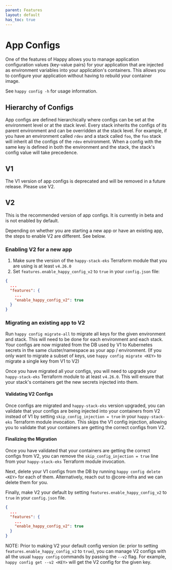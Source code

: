 ```yaml
---
parent: Features
layout: default
has_toc: true
---
```


# App Configs

One of the features of Happy allows you to manage application configuration values (key-value pairs) for your application that are injected as environment variables into your application's containers. This allows you to configure your application without having to rebuild your container image.

See `happy config -h` for usage information.

## Hierarchy of Configs

App configs are defined hierarchically where configs can be set at the environment level or at the stack level. Every stack inherits the configs of its parent environment and can be overridden at the stack level. For example, if you have an environment called `rdev` and a stack called `foo`, the `foo` stack will inherit all the configs of the `rdev` environment. When a config with the same key is defined in both the environment and the stack, the stack's config value will take precedence.

## V1

The V1 version of app configs is deprecated and will be removed in a future release. Please use V2.

## V2

This is the recommended version of app configs. It is currently in beta and is not enabled by default.

Depending on whether you are starting a new app or have an existing app, the steps to enable V2 are different. See below.

### Enabling V2 for a new app
1. Make sure the version of the `happy-stack-eks` Terraform module that you are using is at least `v4.26.0`
2. Set `features.enable_happy_config_v2` to `true` in your `config.json` file:
```json
{
  ...
  "features": {
    ...
    "enable_happy_config_v2": true
  }
}
```

### Migrating an existing app to V2

Run `happy config migrate-all` to migrate all keys for the given environment and stack. This will need to be done for each environment and each stack. Your configs are now migrated from the DB used by V1 to Kubernetes secrets in the same cluster/namespace as your app / environment. (If you only want to migrate a subset of keys, use `happy config migrate <KEY>` to migrate a single key from V1 to V2)

Once you have migrated all your configs, you will need to upgrade your `happy-stack-eks` Terraform module to at least `v4.26.0`. This will ensure that your stack's containers get the new secrets injected into them.

#### Validating V2 Configs

Once configs are migrated and `happy-stack-eks` version upgraded, you can validate that your configs are being injected into your containers from V2 instead of V1 by setting `skip_config_injection = true` in your `happy-stack-eks` Terraform module invocation. This skips the V1 config injection, allowing you to validate that your containers are getting the correct configs from V2.

#### Finalizing the Migration

Once you have validated that your containers are getting the correct configs from V2, you can remove the `skip_config_injection = true` line from your `happy-stack-eks` Terraform module invocation.

Next, delete your V1 configs from the DB by running `happy config delete <KEY>` for each of them. Alternatively, reach out to @core-infra and we can delete them for you.

Finally, make V2 your default by setting `features.enable_happy_config_v2` to `true` in your `config.json` file.
```json
{
  ...
  "features": {
    ...
    "enable_happy_config_v2": true
  }
}
```

NOTE: Prior to making V2 your default config version (ie: prior to setting `features.enable_happy_config_v2` to `true`), you can manage V2 configs with all the usual `happy config` commands by passing the `--v2` flag. For example, `happy config get --v2 <KEY>` will get the V2 config for the given key.
